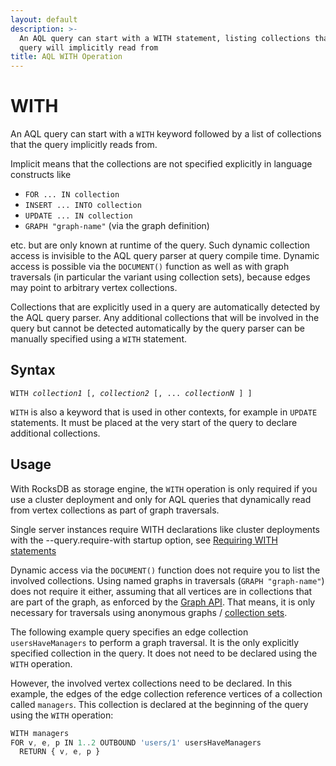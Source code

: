 ```yaml
---
layout: default
description: >-
  An AQL query can start with a WITH statement, listing collections that the
  query will implicitly read from
title: AQL WITH Operation
---
```

WITH
====

An AQL query can start with a `WITH` keyword followed by a list of collections
that the query implicitly reads from.

Implicit means that the collections are not specified explicitly in language
constructs like

- `FOR ... IN collection`
- `INSERT ... INTO collection`
- `UPDATE ... IN collection`
- `GRAPH "graph-name"` (via the graph definition)

etc. but are only known at runtime of the query. Such dynamic collection access
is invisible to the AQL query parser at query compile time. Dynamic access is
possible via the `DOCUMENT()` function as well as with graph traversals (in
particular the variant using collection sets), because edges may point to
arbitrary vertex collections.

Collections that are explicitly used in a query are automatically detected by
the AQL query parser. Any additional collections that will be involved in the
query but cannot be detected automatically by the query parser can be manually
specified using a `WITH` statement.

Syntax
------

<pre><code>WITH <em>collection1</em> [, <em>collection2</em> [, ... <em>collectionN</em> ] ]</code></pre>

`WITH` is also a keyword that is used in other contexts, for example in `UPDATE`
statements. It must be placed at the very start of the query to declare
additional collections.

Usage
-----

With RocksDB as storage engine, the `WITH` operation is only required if you
use a cluster deployment and only for AQL queries that dynamically read from
vertex collections as part of graph traversals.

Single server instances require WITH declarations like cluster deployments with the --query.require-with startup option, see [Requiring WITH statements](..\programs-arangod-query.md#requiring-with-statements)

Dynamic access via the `DOCUMENT()` function does not require you to list the
involved collections. Using named graphs in traversals (`GRAPH "graph-name"`)
does not require it either, assuming that all vertices are in collections that
are part of the graph, as enforced by the [Graph API](../http/gharial.html).
That means, it is only necessary for traversals using anonymous graphs /
[collection sets](graphs-traversals.html#working-with-collection-sets).

The following example query specifies an edge collection `usersHaveManagers`
to perform a graph traversal. It is the only explicitly specified collection in
the query. It does not need to be declared using the `WITH` operation.

However, the involved vertex collections need to be declared. In this example,
the edges of the edge collection reference vertices of a collection called
`managers`. This collection is declared at the beginning of the query using the
`WITH` operation:

```js
WITH managers
FOR v, e, p IN 1..2 OUTBOUND 'users/1' usersHaveManagers
  RETURN { v, e, p }
```
